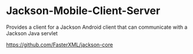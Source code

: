 Jackson-Mobile-Client-Server
============================

Provides a client for a Jackson Android client that can communicate with a Jackson Java servlet

https://github.com/FasterXML/jackson-core
